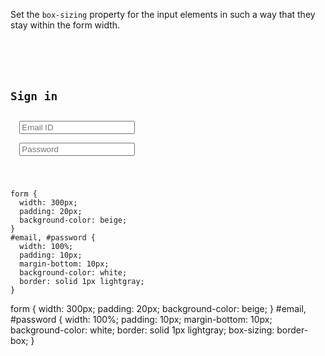 Set the `box-sizing` property for
the input elements in such a way
that they stay within the form width.

<codeblock language="css" type="exercise" testMode="fixedInput">
<code>
<panel language="html">
<form>
  <h2>Sign in</h2>
  <input type="email" id="email" placeholder="Email ID"><br>
  <input type="password" id="password" placeholder="Password">
</form>
</panel>
<panel language="css">
form {
  width: 300px;
  padding: 20px;
  background-color: beige;
}
#email, #password {
  width: 100%;
  padding: 10px;
  margin-bottom: 10px;
  background-color: white;
  border: solid 1px lightgray;
}
</panel>
</code>

<solution>
form {
  width: 300px;
  padding: 20px;
  background-color: beige;
}
#email, #password {
  width: 100%;
  padding: 10px;
  margin-bottom: 10px;
  background-color: white;
  border: solid 1px lightgray;
  box-sizing: border-box;
}
</solution>
</codeblock>